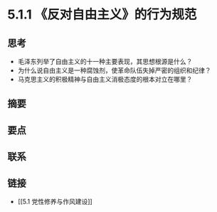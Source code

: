 # 5.1.1 《反对自由主义》的行为规范

## 思考
- 毛泽东列举了自由主义的十一种主要表现，其思想根源是什么？
- 为什么说自由主义是一种腐蚀剂，使革命队伍失掉严密的组织和纪律？
- 马克思主义的积极精神与自由主义消极态度的根本对立在哪里？

## 摘要
## 要点
## 联系
## 链接
- [[5.1 党性修养与作风建设]]
